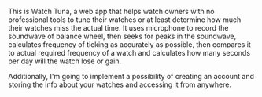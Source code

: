 This is Watch Tuna, a web app that helps watch owners with no professional tools to tune their watches or at least determine how much their watches miss the actual time.
It uses microphone to record the soundwave of balance wheel, then seeks for peaks in the soundwave, calculates frequency of ticking as accurately as possible, then compares it to actual required frequency of a watch and calculates how many seconds per day will the watch lose or gain.

Additionally, I'm going to implement a possibility of creating an account and storing the info about your watches and accessing it from anywhere.